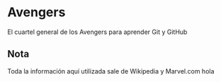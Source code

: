 # Avengers

El cuartel general de los Avengers para aprender Git y GitHub

## Nota
Toda la información aquí utilizada sale de Wikipedia y Marvel.com hola
